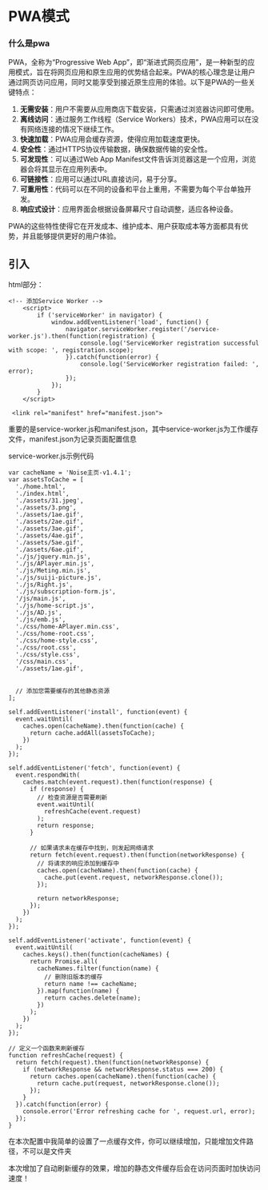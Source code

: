# PWA模式

### 什么是pwa

PWA，全称为“Progressive Web App”，即“渐进式网页应用”，是一种新型的应用模式，旨在将网页应用和原生应用的优势结合起来。PWA的核心理念是让用户通过网页访问应用，同时又能享受到接近原生应用的体验。以下是PWA的一些关键特点：

1. **无需安装**：用户不需要从应用商店下载安装，只需通过浏览器访问即可使用。
2. **离线访问**：通过服务工作线程（Service Workers）技术，PWA应用可以在没有网络连接的情况下继续工作。
3. **快速加载**：PWA应用会缓存资源，使得应用加载速度更快。
4. **安全性**：通过HTTPS协议传输数据，确保数据传输的安全性。
5. **可发现性**：可以通过Web App Manifest文件告诉浏览器这是一个应用，浏览器会将其显示在应用列表中。
6. **可链接性**：应用可以通过URL直接访问，易于分享。
7. **可重用性**：代码可以在不同的设备和平台上重用，不需要为每个平台单独开发。
8. **响应式设计**：应用界面会根据设备屏幕尺寸自动调整，适应各种设备。

PWA的这些特性使得它在开发成本、维护成本、用户获取成本等方面都具有优势，并且能够提供更好的用户体验。

## 引入

html部分：

```
<!-- 添加Service Worker -->
    <script>
        if ('serviceWorker' in navigator) {
            window.addEventListener('load', function() {
                navigator.serviceWorker.register('/service-worker.js').then(function(registration) {
                    console.log('ServiceWorker registration successful with scope: ', registration.scope);
                }).catch(function(error) {
                    console.log('ServiceWorker registration failed: ', error);
                });
            });
        }
    </script>
```

```
 <link rel="manifest" href="manifest.json">
```

重要的是service-worker.js和manifest.json，其中service-worker.js为工作缓存文件，manifest.json为记录页面配置信息

service-worker.js示例代码

```
var cacheName = 'Noise主页-v1.4.1';
var assetsToCache = [
  './home.html',
  './index.html',
  './assets/31.jpeg',
  './assets/3.png',
  './assets/1ae.gif',
  './assets/2ae.gif',
  './assets/3ae.gif',
  './assets/4ae.gif',
  './assets/5ae.gif',
  './assets/6ae.gif',
  './js/jquery.min.js',
  './js/APlayer.min.js',
  './js/Meting.min.js',
  './js/suiji-picture.js',
  './js/Right.js',
  './js/subscription-form.js',
  '/js/main.js',
  './js/home-script.js',
  './js/AD.js',
  './js/emb.js',
  './css/home-APlayer.min.css',
  './css/home-root.css',
  './css/home-style.css',
  './css/root.css',
  './css/style.css',
  '/css/main.css',
  './assets/1ae.gif',


  // 添加您需要缓存的其他静态资源
];

self.addEventListener('install', function(event) {
  event.waitUntil(
    caches.open(cacheName).then(function(cache) {
      return cache.addAll(assetsToCache);
    })
  );
});

self.addEventListener('fetch', function(event) {
  event.respondWith(
    caches.match(event.request).then(function(response) {
      if (response) {
        // 检查资源是否需要刷新
        event.waitUntil(
          refreshCache(event.request)
        );
        return response;
      }

      // 如果请求未在缓存中找到，则发起网络请求
      return fetch(event.request).then(function(networkResponse) {
        // 将请求的响应添加到缓存中
        caches.open(cacheName).then(function(cache) {
          cache.put(event.request, networkResponse.clone());
        });

        return networkResponse;
      });
    })
  );
});

self.addEventListener('activate', function(event) {
  event.waitUntil(
    caches.keys().then(function(cacheNames) {
      return Promise.all(
        cacheNames.filter(function(name) {
          // 删除旧版本的缓存
          return name !== cacheName;
        }).map(function(name) {
          return caches.delete(name);
        })
      );
    })
  );
});

// 定义一个函数来刷新缓存
function refreshCache(request) {
  return fetch(request).then(function(networkResponse) {
    if (networkResponse && networkResponse.status === 200) {
      return caches.open(cacheName).then(function(cache) {
        return cache.put(request, networkResponse.clone());
      });
    }
  }).catch(function(error) {
    console.error('Error refreshing cache for ', request.url, error);
  });
}

```



在本次配置中我简单的设置了一点缓存文件，你可以继续增加，只能增加文件路径，不可以是文件夹

本次增加了自动刷新缓存的效果，增加的静态文件缓存后会在访问页面时加快访问速度！
